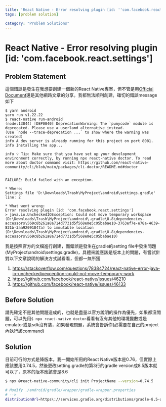 ```yaml
---
title: 'React Native - Error resolving plugin [id: ''com.facebook.react.settings'']'
tags: [problem solution]

category: "Problem Solutions"
---
```


# React Native - Error resolving plugin [id: 'com.facebook.react.settings']
## Problem Statement
這個錯誤是發生在我想要創建一個新的React Native專案，但不管是用[Official Document](https://reactnative.cn/docs/environment-setup)還是其他網路文章的分享，我都無法順利創建，確切的錯誤message如下
```
$ yarn android
yarn run v1.22.22
$ react-native run-android
(node:13044) [DEP0040] DeprecationWarning: The `punycode` module is deprecated. Please use a userland alternative instead.
(Use `node --trace-deprecation ...` to show where the warning was created)
info A dev server is already running for this project on port 8081.
info Installing the app...

info 💡 Tip: Make sure that you have set up your development environment correctly, by running npx react-native doctor. To read more about doctor command visit: https://github.com/react-native-community/cli/blob/main/packages/cli-doctor/README.md#doctor


FAILURE: Build failed with an exception.

* Where:
Settings file 'D:\Downloads\Trash\MyProject\android\settings.gradle' line: 2

* What went wrong:
Error resolving plugin [id: 'com.facebook.react.settings']
> java.io.UncheckedIOException: Could not move temporary workspace (D:\Downloads\Trash\MyProject\android\.gradle\8.8\dependencies-accessors\569c8b261a8a714d7731d5f568e0e5c05babae10-3763ef7e-e78a-4639-821b-3aa92091847a) to immutable location (D:\Downloads\Trash\MyProject\android\.gradle\8.8\dependencies-accessors\569c8b261a8a714d7731d5f568e0e5c05babae10)
```
我是按照官方的文檔進行創建，而錯誤是發生在gradle的setting file中發生問題(MyProject\android\settings.gradle)，具體來說應該是版本上的問題，有嘗試針對以下文章說明的解決方式試看看，但都一無所獲
1. https://stackoverflow.com/questions/78384724/react-native-error-java-io-uncheckedioexception-could-not-move-temporary-work
2. https://github.com/facebook/react-native/issues/46210
3. https://github.com/facebook/react-native/issues/46133
## Before Solution
請先確定不是其他問題造成的，也就是盡量以官方說明的操作為優先，如果都沒問題，可以先用`$ npx react-native doctor`看看有沒有其他的環境變數或是emulator或是sdk沒有裝，如果發現問題，系統會告訴你(必需要在自己的project內執行該command)
## Solution
目前可行的方式是降版本，我一開始所用的React Native版本是0.76，但實際上應該要用0.74.5，然後更改setting.gradle的第3行的gradle version成8.5版本就可以了，原本的版本應該會是8.6
```bash
$ npx @react-native-community/cli init ProjectName --version=0.74.5

# Modify ./android/gradle/wrapper/gradle-wrapper.properties
# -->
distributionUrl=https\://services.gradle.org/distributions/gradle-8.5-all.zip
```